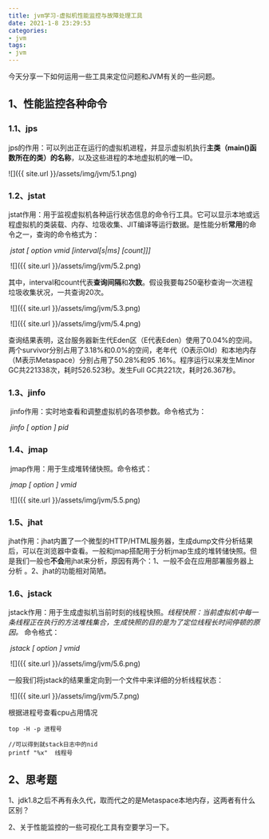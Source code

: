 ```yaml
---
title: jvm学习-虚拟机性能监控与故障处理工具
date: 2021-1-8 23:29:53
categories:
- jvm
tags:
- jvm
---
```


今天分享一下如何运用一些工具来定位问题和JVM有关的一些问题。

## 1、性能监控各种命令

### 1.1、jps

​        jps的作用：可以列出正在运行的虚拟机进程，并显示虚拟机执行**主类（main()函数所在的类）的名称**，以及这些进程的本地虚拟机的唯一ID。


![]({{ site.url }}/assets/img/jvm/5.1.png)


### 1.2、jstat

​      jstat作用：用于监视虚拟机各种运行状态信息的命令行工具。它可以显示本地或远程虚拟机的类装载、内存、垃圾收集、JIT编译等运行数据。是性能分析**常用**的命令之一，查询的命令格式为：

​                            *jstat [ option vmid [interval[s|ms] [count]]]*

​      ![]({{ site.url }}/assets/img/jvm/5.2.png)


​      其中，interval和count代表**查询间隔**和**次数**。假设我要每250毫秒查询一次进程垃圾收集状况，一共查询20次。

​       ![]({{ site.url }}/assets/img/jvm/5.3.png)


​       ![]({{ site.url }}/assets/img/jvm/5.4.png)


​    查询结果表明，这台服务器新生代Eden区（E代表Eden）使用了0.04%的空间。两个survivor分别占用了3.18%和0.0%的空间，老年代（O表示Old）和本地内存（M表示Metaspace）分别占用了50.28%和95 .16%。程序运行以来发生Minor GC共221338次，耗时526.523秒。发生Full GC共221次，耗时26.367秒。

### 1.3、jinfo

​     jinfo作用：实时地查看和调整虚拟机的各项参数。命令格式为：

​                         *jinfo [ option ] pid*

### 1.4、jmap

​         jmap作用：用于生成堆转储快照。命令格式：

​                         *jmap [ option ]  vmid*

​      ![]({{ site.url }}/assets/img/jvm/5.5.png)


### 1.5、jhat

​          jhat作用：jhat内置了一个微型的HTTP/HTML服务器，生成dump文件分析结果后，可以在浏览器中查看。一般和jmap搭配用于分析jmap生成的堆转储快照。但是我们一般也**不会**用jhat来分析，原因有两个：1、一般不会在应用部署服务器上分析 。2、jhat的功能相对简陋。

### 1.6、jstack

​         jstack作用：用于生成虚拟机当前时刻的线程快照。*线程快照：当前虚拟机中每一条线程正在执行的方法堆栈集合，生成快照的目的是为了定位线程长时间停顿的原因。*  命令格式：

​                       *jstack [ option ]  vmid*

​        ![]({{ site.url }}/assets/img/jvm/5.6.png)


   一般我们将jstack的结果重定向到一个文件中来详细的分析线程状态：

​       ![]({{ site.url }}/assets/img/jvm/5.7.png)

根据进程号查看cpu占用情况

```shell
top -H -p 进程号

//可以得到就stack日志中的nid
printf "%x"  线程号 
```


## 2、思考题

1、jdk1.8之后不再有永久代，取而代之的是Metaspace本地内存，这两者有什么区别？

2、关于性能监控的一些可视化工具有空要学习一下。

### 
